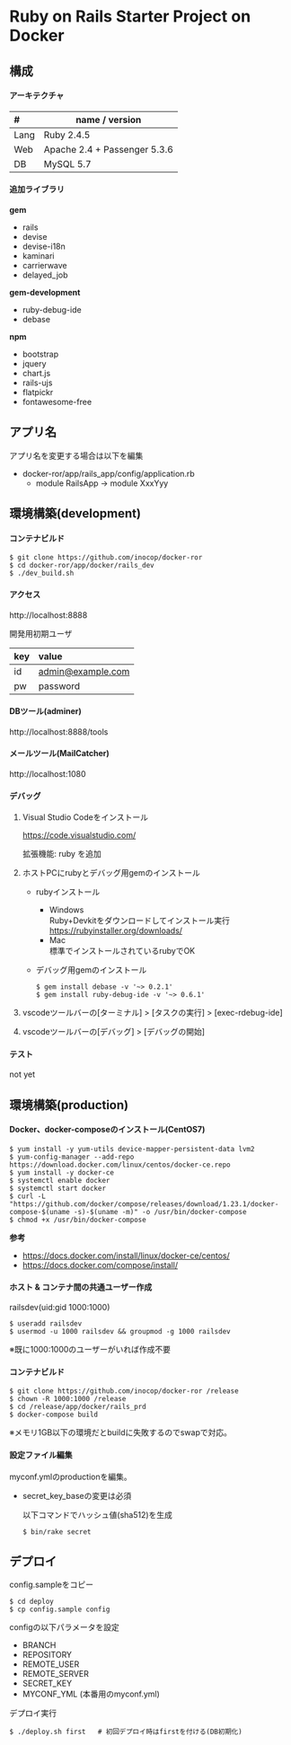 # Ruby on Rails Starter Project on Docker

## 構成

#### アーキテクチャ
|#    |name / version|
|:----|--------------|
|Lang |Ruby 2.4.5    |
|Web  |Apache 2.4 + Passenger 5.3.6|
|DB   |MySQL 5.7     |


#### 追加ライブラリ

**gem**
- rails
- devise
- devise-i18n
- kaminari
- carrierwave
- delayed_job

**gem-development**
- ruby-debug-ide
- debase

**npm**
- bootstrap
- jquery
- chart.js
- rails-ujs
- flatpickr
- fontawesome-free


## アプリ名

アプリ名を変更する場合は以下を編集
- docker-ror/app/rails_app/config/application.rb
  - module RailsApp -> module XxxYyy

## 環境構築(development)

#### コンテナビルド

```
$ git clone https://github.com/inocop/docker-ror
$ cd docker-ror/app/docker/rails_dev
$ ./dev_build.sh
```

#### アクセス

http://localhost:8888


開発用初期ユーザ

|key |value|
|:---|:----|
|id  |admin@example.com|
|pw  |password|


#### DBツール(adminer)

http://localhost:8888/tools

#### メールツール(MailCatcher)

http://localhost:1080


#### デバッグ

1. Visual Studio Codeをインストール

    https://code.visualstudio.com/

    拡張機能: ruby を追加

1. ホストPCにrubyとデバッグ用gemのインストール

    - rubyインストール
      - Windows  
          Ruby+Devkitをダウンロードしてインストール実行  
          https://rubyinstaller.org/downloads/
      - Mac  
          標準でインストールされているrubyでOK

    - デバッグ用gemのインストール
      ```
      $ gem install debase -v '~> 0.2.1'
      $ gem install ruby-debug-ide -v '~> 0.6.1'
      ```

1. vscodeツールバーの[ターミナル] > [タスクの実行] > [exec-rdebug-ide]
1. vscodeツールバーの[デバッグ] > [デバッグの開始]


#### テスト

not yet


## 環境構築(production)

#### Docker、docker-composeのインストール(CentOS7)
```
$ yum install -y yum-utils device-mapper-persistent-data lvm2
$ yum-config-manager --add-repo https://download.docker.com/linux/centos/docker-ce.repo
$ yum install -y docker-ce
$ systemctl enable docker
$ systemctl start docker
$ curl -L "https://github.com/docker/compose/releases/download/1.23.1/docker-compose-$(uname -s)-$(uname -m)" -o /usr/bin/docker-compose
$ chmod +x /usr/bin/docker-compose
```

**参考**
* https://docs.docker.com/install/linux/docker-ce/centos/
* https://docs.docker.com/compose/install/


#### ホスト & コンテナ間の共通ユーザー作成

railsdev(uid:gid 1000:1000)
```
$ useradd railsdev
$ usermod -u 1000 railsdev && groupmod -g 1000 railsdev
```

※既に1000:1000のユーザーがいれば作成不要


#### コンテナビルド

```
$ git clone https://github.com/inocop/docker-ror /release
$ chown -R 1000:1000 /release
$ cd /release/app/docker/rails_prd
$ docker-compose build
```

※メモリ1GB以下の環境だとbuildに失敗するのでswapで対応。


#### 設定ファイル編集

myconf.ymlのproductionを編集。

* secret_key_baseの変更は必須

  以下コマンドでハッシュ値(sha512)を生成
  ```
  $ bin/rake secret
  ```


## デプロイ

config.sampleをコピー
```
$ cd deploy
$ cp config.sample config
```

configの以下パラメータを設定
* BRANCH
* REPOSITORY
* REMOTE_USER
* REMOTE_SERVER
* SECRET_KEY
* MYCONF_YML (本番用のmyconf.yml)

デプロイ実行
```
$ ./deploy.sh first   # 初回デプロイ時はfirstを付ける(DB初期化)
```
